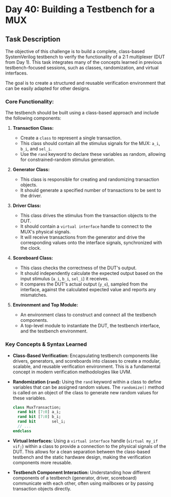 # Day 40: Building a Testbench for a MUX

## Task Description

The objective of this challenge is to build a complete, class-based SystemVerilog testbench to verify the functionality of a 2:1 multiplexer (DUT from Day 1). This task integrates many of the concepts learned in previous testbench-focused sessions, such as classes, randomization, and virtual interfaces.

The goal is to create a structured and reusable verification environment that can be easily adapted for other designs.

### Core Functionality:

The testbench should be built using a class-based approach and include the following components:

1.  **Transaction Class:**
    * Create a `class` to represent a single transaction.
    * This class should contain all the stimulus signals for the MUX: `a_i`, `b_i`, and `sel_i`.
    * Use the `rand` keyword to declare these variables as random, allowing for constrained-random stimulus generation.

2.  **Generator Class:**
    * This class is responsible for creating and randomizing transaction objects.
    * It should generate a specified number of transactions to be sent to the driver.

3.  **Driver Class:**
    * This class drives the stimulus from the transaction objects to the DUT.
    * It should contain a `virtual interface` handle to connect to the MUX's physical signals.
    * It will receive transactions from the generator and drive the corresponding values onto the interface signals, synchronized with the clock.

4.  **Scoreboard Class:**
    * This class checks the correctness of the DUT's output.
    * It should independently calculate the expected output based on the input stimulus (`a_i`, `b_i`, `sel_i`) it receives.
    * It compares the DUT's actual output (`y_o`), sampled from the interface, against the calculated expected value and reports any mismatches.

5.  **Environment and Top Module:**
    * An environment class to construct and connect all the testbench components.
    * A top-level module to instantiate the DUT, the testbench interface, and the testbench environment.

### Key Concepts & Syntax Learned

* **Class-Based Verification:** Encapsulating testbench components like drivers, generators, and scoreboards into classes to create a modular, scalable, and reusable verification environment. This is a fundamental concept in modern verification methodologies like UVM.

* **Randomization (`rand`):** Using the `rand` keyword within a class to define variables that can be assigned random values. The `randomize()` method is called on an object of the class to generate new random values for these variables.

    ```systemverilog
    class MuxTransaction;
      rand bit [7:0] a_i;
      rand bit [7:0] b_i;
      rand bit       sel_i;
      // ...
    endclass
    ```

* **Virtual Interfaces:** Using a `virtual interface` handle (`virtual my_if vif;`) within a class to provide a connection to the physical signals of the DUT. This allows for a clean separation between the class-based testbench and the static hardware design, making the verification components more reusable.

* **Testbench Component Interaction:** Understanding how different components of a testbench (generator, driver, scoreboard) communicate with each other, often using mailboxes or by passing transaction objects directly.